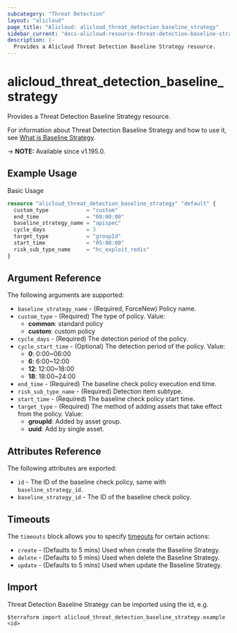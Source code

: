 ```yaml
---
subcategory: "Threat Detection"
layout: "alicloud"
page_title: "Alicloud: alicloud_threat_detection_baseline_strategy"
sidebar_current: "docs-alicloud-resource-threat-detection-baseline-strategy"
description: |-
  Provides a Alicloud Threat Detection Baseline Strategy resource.
---
```


# alicloud_threat_detection_baseline_strategy

Provides a Threat Detection Baseline Strategy resource.

For information about Threat Detection Baseline Strategy and how to use it, see [What is Baseline Strategy](https://www.alibabacloud.com/help/en/security-center/latest/api-sas-2018-12-03-modifystrategy).

-> **NOTE:** Available since v1.195.0.

## Example Usage

Basic Usage

```terraform
resource "alicloud_threat_detection_baseline_strategy" "default" {
  custom_type            = "custom"
  end_time               = "08:00:00"
  baseline_strategy_name = "apispec"
  cycle_days             = 3
  target_type            = "groupId"
  start_time             = "05:00:00"
  risk_sub_type_name     = "hc_exploit_redis"
}
```

## Argument Reference

The following arguments are supported:
* `baseline_strategy_name` - (Required, ForceNew) Policy name.
* `custom_type` - (Required) The type of policy. Value:
  * **common**: standard policy
  * **custom**: custom policy
* `cycle_days` - (Required) The detection period of the policy.
* `cycle_start_time` - (Optional) The detection period of the policy. Value:
  * **0**: 0:00~06:00
  * **6**: 6:00~12:00
  * **12**: 12:00~18:00
  * **18**: 18:00~24:00
* `end_time` - (Required) The baseline check policy execution end time.
* `risk_sub_type_name` - (Required) Detection item subtype.
* `start_time` - (Required) The baseline check policy start time.
* `target_type` - (Required) The method of adding assets that take effect from the policy. Value:
  * **groupId**: Added by asset group.
  * **uuid**: Add by single asset.


## Attributes Reference

The following attributes are exported:
* `id` - The ID of the baseline check policy, same with `baseline_strategy_id`.
* `baseline_strategy_id` - The ID of the baseline check policy.

## Timeouts

The `timeouts` block allows you to specify [timeouts](https://www.terraform.io/docs/configuration-0-11/resources.html#timeouts) for certain actions:
* `create` - (Defaults to 5 mins) Used when create the Baseline Strategy.
* `delete` - (Defaults to 5 mins) Used when delete the Baseline Strategy.
* `update` - (Defaults to 5 mins) Used when update the Baseline Strategy.

## Import

Threat Detection Baseline Strategy can be imported using the id, e.g.

```shell
$terraform import alicloud_threat_detection_baseline_strategy.example <id>
```
